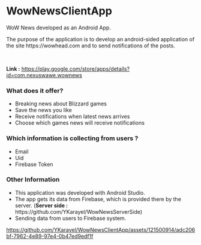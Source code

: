 # WowNewsClientApp
<p>WoW News developed as an Android App.</p> 
<p>The purpose of the application is to develop an android-sided application of the site https://wowhead.com and to send notifications of the posts.</p> <br>

<b>Link :</b> https://play.google.com/store/apps/details?id=com.nexuswawe.wownews

<h3>What does it offer?</h3>
<ul>
<li>Breaking news about Blizzard games</li>
<li>Save the news you like</li>
<li>Receive notifications when latest news arrives</li>
<li>Choose which games news will receive notifications</li>
</ul>

<h3>Which information is collecting from users ?</h3>
<ul>
  <li>Email</li>
  <li>Uid</li>
  <li>Firebase Token</li>
</ul>

<h3> Other Information</h3>
<ul>
  <li>This application was developed with Android Studio.</li>
  <li>The app gets its data from Firebase, which is provided there by the server. (<b>Server side :</b> https://github.com/YKarayel/WowNewsServerSide)</li>
  <li>Sending data from users to Firebase system.</li>
  
</ul>


https://github.com/YKarayel/WowNewsClientApp/assets/121500914/adc206bf-7962-4e89-97e4-0b47ed9edf1f
